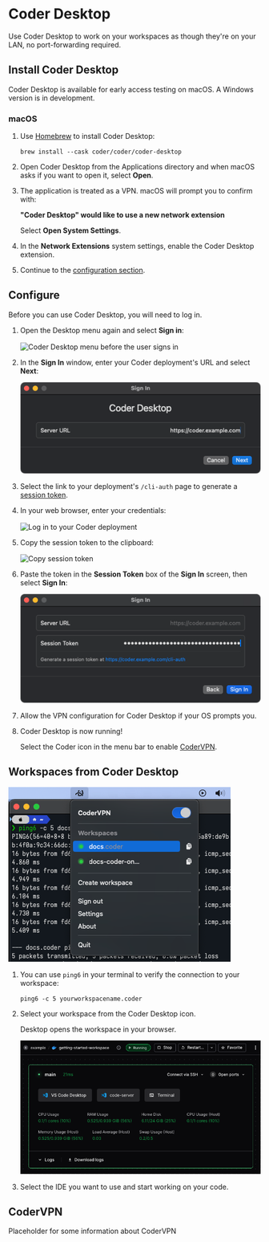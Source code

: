 # Coder Desktop

Use Coder Desktop to work on your workspaces as though they're on your LAN, no
port-forwarding required.

## Install Coder Desktop

Coder Desktop is available for early access testing on macOS.
A Windows version is in development.

### macOS

1. Use [Homebrew](https://brew.sh/) to install Coder Desktop:

   ```shell
   brew install --cask coder/coder/coder-desktop
   ```

1. Open Coder Desktop from the Applications directory and when macOS asks if you want to open it, select **Open**.

1. The application is treated as a VPN. macOS will prompt you to confirm with:

   **"Coder Desktop" would like to use a new network extension**

   Select **Open System Settings**.

1. In the **Network Extensions** system settings, enable the Coder Desktop extension.

1. Continue to the [configuration section](#configure).

## Configure

Before you can use Coder Desktop, you will need to log in.

1. Open the Desktop menu again and select **Sign in**:

   <Image height="325px" src="../../images/user-guides/desktop/coder-desktop-pre-sign-in.png" alt="Coder Desktop menu before the user signs in" align="center" />

1. In the **Sign In** window, enter your Coder deployment's URL and select **Next**:

   ![Coder Desktop sign in](../../images/user-guides/desktop/coder-desktop-sign-in.png)

1. Select the link to your deployment's `/cli-auth` page to generate a [session token](../../admin/users/sessions-tokens.md).

1. In your web browser, enter your credentials:

   <Image height="412px" src="../../images/templates/coder-login-web.png" alt="Log in to your Coder deployment" align="center" />

1. Copy the session token to the clipboard:

   <Image height="350px" src="../../images/templates/coder-session-token.png" alt="Copy session token" align="center" />

1. Paste the token in the **Session Token** box of the **Sign In** screen, then select **Sign In**:

   ![Paste the session token in to sign in](../../images/user-guides/desktop/coder-desktop-session-token.png)

1. Allow the VPN configuration for Coder Desktop if your OS prompts you.

1. Coder Desktop is now running!

   Select the Coder icon in the menu bar to enable [CoderVPN](#codervpn).

## Workspaces from Coder Desktop

![Coder Desktop list of workspaces](../../images/user-guides/desktop/coder-desktop-workspaces.png)

1. You can use `ping6` in your terminal to verify the connection to your workspace:

   ```shell
   ping6 -c 5 yourworkspacename.coder
   ```

1. Select your workspace from the Coder Desktop icon.

   Desktop opens the workspace in your browser.

   ![Screenshot of a workspace](../../images/screenshots/workspace-running-with-topbar.png)

1. Select the IDE you want to use and start working on your code.

## CoderVPN

Placeholder for some information about CoderVPN
